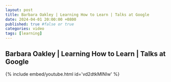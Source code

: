 ```yaml
---
layout: post
title: Barbara Oakley | Learning How to Learn | Talks at Google
date: 2024-04-01 20:00:00 +0800
published: true #false or true
categories: video
tags: [learning]
---
```


## Barbara Oakley | Learning How to Learn | Talks at Google


{% include embed/youtube.html id='vd2dtkMINIw' %}

